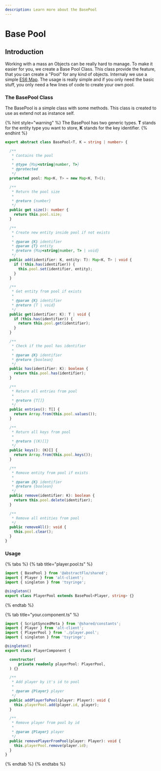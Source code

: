 ```yaml
---
description: Learn more about the BasePool
---
```


# Base Pool

## Introduction

Working with a mass an Objects can be really hard to manage. To make it easier for you, we create a Base Pool Class. This class provide the feature, that you can create a "Pool" for any kind of objects. Internaly we use a simple [ES6 Map](https://developer.mozilla.org/de/docs/Web/JavaScript/Reference/Global_Objects/Map).  The usage is really simple and if you only need the basic stuff, you only need a few lines of code to create your own pool.

### The BasePool Class

The BasePool is a simple class with some methods. This class is created to use as extend not as instance self.

{% hint style="warning" %}
The BasePool has two generic types. **T** stands for the entity type you want to store, **K** stands for the key identifier.
{% endhint %}

```typescript
export abstract class BasePool<T, K = string | number> {

  /**
   * Contains the pool
   *
   * @type {Map<string|number, T>}
   * @protected
   */
  protected pool: Map<K, T> = new Map<K, T>();

  /**
   * Return the pool size
   *
   * @return {number}
   */
  public get size(): number {
    return this.pool.size;
  }

  /**
   * Create new entity inside pool if not exists
   *
   * @param {K} identifier
   * @param {T} entity
   * @return {Map<string|number, T> | void}
   */
  public add(identifier: K, entity: T): Map<K, T> | void {
    if (!this.has(identifier)) {
      this.pool.set(identifier, entity);
    }
  }

  /**
   * Get entity from pool if exists
   *
   * @param {K} identifier
   * @return {T | void}
   */
  public get(identifier: K): T | void {
    if (this.has(identifier)) {
      return this.pool.get(identifier);
    }
  }

  /**
   * Check if the pool has identifier
   *
   * @param {K} identifier
   * @return {boolean}
   */
  public has(identifier: K): boolean {
    return this.pool.has(identifier);
  }

  /**
   * Return all entries from pool
   *
   * @return {T[]}
   */
  public entries(): T[] {
    return Array.from(this.pool.values());
  }

  /**
   * Return all keys from pool
   *
   * @return {(K)[]}
   */
  public keys(): (K)[] {
    return Array.from(this.pool.keys());
  }

  /**
   * Remove entity from pool if exists
   *
   * @param {K} identifier
   * @return {boolean}
   */
  public remove(identifier: K): boolean {
    return this.pool.delete(identifier);
  }

  /**
   * Remove all entities from pool
   */
  public removeAll(): void {
    this.pool.clear();
  }
}
```

### Usage

{% tabs %}
{% tab title="player.pool.ts" %}
```typescript
import { BasePool } from '@abstractFlo/shared';
import { Player } from 'alt-client';
import { singleton } from 'tsyringe';

@singleton()
export class PlayerPool extends BasePool<Player, string> {}

```
{% endtab %}

{% tab title="your.component.ts" %}
```typescript
import { ScriptSyncedMeta } from '@shared/constants';
import { Player } from 'alt-client';
import { PlayerPool } from './player.pool';
import { singleton } from 'tsyringe';

@singleton()
export class PlayerComponent {

  constructor(
      private readonly playerPool: PlayerPool,
  ) {}

  /**
   * Add player by it's id to pool
   *
   * @param {Player} player
   */
  public addPlayerToPool(player: Player): void {
    this.playerPool.add(player.id, player);
  }

  /**
   * Remove player from pool by id
   *
   * @param {Player} player
   */
  public removePlayerFromPool(player: Player): void {
    this.playerPool.remove(player.id);
  }
}

```
{% endtab %}
{% endtabs %}


